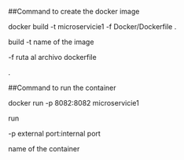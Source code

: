 ##Command to create the docker image

docker build -t microservicie1 -f Docker/Dockerfile .

build -t name of the image

-f ruta al archivo dockerfile

.

##Command to run the container

docker run -p 8082:8082 microservicie1

run

-p external port:internal port

name of the container
